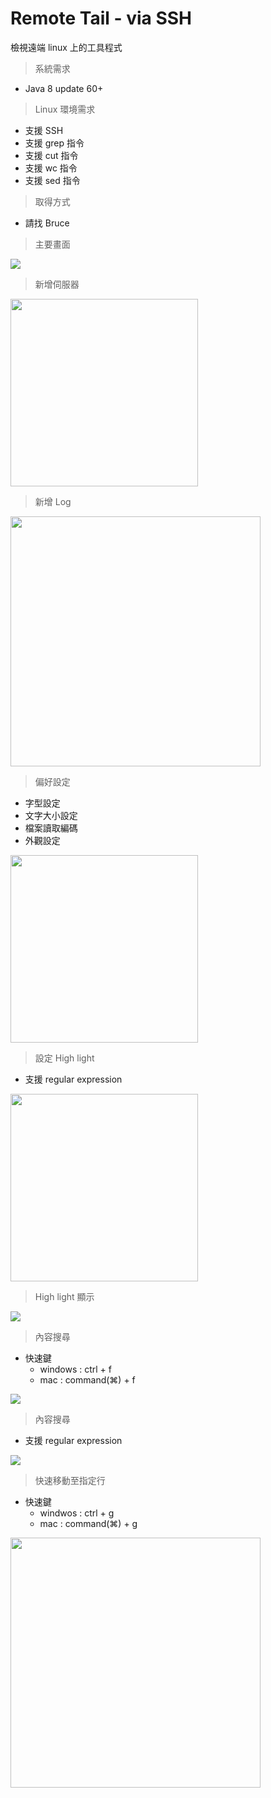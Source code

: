 # Remote Tail - via SSH

檢視遠端 linux 上的工具程式

> 系統需求

* Java 8 update 60+

> Linux 環境需求

* 支援 SSH
* 支援 grep 指令
* 支援 cut 指令
* 支援 wc 指令
* 支援 sed 指令

> 取得方式

* 請找 Bruce

> 主要畫面

![](image001.png)

> 新增伺服器

<img src="image002.png" style="width:300px;"/>

> 新增 Log

<img src="image003.png" style="width:400px;"/>

> 偏好設定

* 字型設定
* 文字大小設定
* 檔案讀取編碼
* 外觀設定

<img src="image005.png" style="width:300px;"/>

> 設定 High light

* 支援 regular expression

<img src="image004.png" style="width:300px;"/>

> High light 顯示

![](image006.png)

> 內容搜尋

* 快速鍵
    * windows : ctrl + f
    * mac : command(⌘) + f

![](image007.png)

> 內容搜尋

* 支援 regular expression

![](image008.png)

> 快速移動至指定行

* 快速鍵
    * windwos : ctrl + g
    * mac : command(⌘) + g

<img src="image009.png" style="width:400px;"/>
